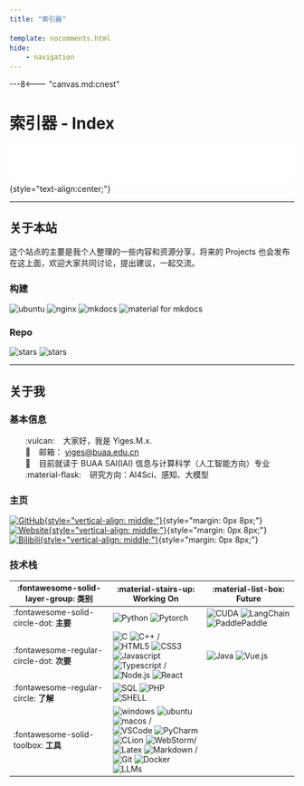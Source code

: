 ```yaml
---
title: "索引器"

template: nocomments.html
hide:
    - navigation
---
```


---8<--- "canvas.md:cnest"

# 索引器 - Index

![Hello, world!](./assets/hello-world.svg)
{style="text-align:center;"}

-----

<div class="grid" markdown>

<div markdown>

## 关于本站

这个站点的主要是我个人整理的一些内容和资源分享，将来的 Projects 也会发布在这上面，欢迎大家共同讨论，提出建议，一起交流。

### 构建

![ubuntu](https://img.shields.io/badge/System-Ubuntu-E95420?style=flat&logo=ubuntu&logoColor=white)
![nginx](https://img.shields.io/badge/Server-Nginx-009639?style=flat&logo=nginx&logoColor=white)
![mkdocs](https://img.shields.io/badge/Generator-MkDocs-54b4eb?logo=markdown&style=flat)
![material for mkdocs](https://img.shields.io/badge/Theme-Material_for_MkDocs-526CFE?style=flat&logo=MaterialForMkDocs&logoColor=white)

### Repo

![stars](https://img.shields.io/github/stars/YigesMx/yiges?color=ffee00&label=Github%20Repo%20Stars&logo=github&logoColor=000)
![stars](https://img.shields.io/github/repo-size/YigesMx/yiges)

</div>

<div class="yiges-globe" vertical-align="middle">
    <script type="text/javascript" src="//rf.revolvermaps.com/0/0/8.js?i=5izb2jilwvh&amp;m=7&amp;c=ff8a00&amp;cr1=ff0000&amp;f=ubuntu&amp;l=49&amp;z=13" async="async"></script>
</div>

</div>

-----

## 关于我

### 基本信息

&emsp;&emsp;:vulcan: &ensp; 大家好，我是 Yiges.M.x.\
&emsp;&emsp;:email:  &ensp; 邮箱： yiges@buaa.edu.cn\
&emsp;&emsp;:school:  &ensp; 目前就读于 BUAA SAI(IAI) 信息与计算科学（人工智能方向）专业\
&emsp;&emsp;:material-flask:  &ensp; 研究方向：AI4Sci、感知、大模型

### 主页

[![GitHub](https://img.shields.io/github/followers/YigesMx?label=GitHub&style=social "GitHub"){style="vertical-align: middle;"}](https://github.com/YigesMx){style="margin: 0px 8px;"} 
[![Website](https://img.shields.io/badge/yiges.site-%E4%B8%AA%E4%BA%BA%E7%BD%91%E7%AB%99-green?style=social&logo=markdown "此网站"){style="vertical-align: middle;"}](#){style="margin: 0px 8px;"} 
[![Bilibili](https://img.shields.io/badge/bilibili-B%E7%AB%99-blue?style=social&logo=bilibili "BiliBili"){style="vertical-align: middle;"}](https://space.bilibili.com/83527634){style="margin: 0px 8px;"}

### 技术栈

| :fontawesome-solid-layer-group: 类别 | :material-stairs-up: Working On | :material-list-box: Future |
| -------- | ----| ----- |
| :fontawesome-solid-circle-dot: **主要** | ![Python](https://img.shields.io/badge/Python-14354C?style=flat&logo=python&logoColor=white) ![Pytorch](https://img.shields.io/badge/pytorch-EE4C2C?style=flat&logo=pytorch&logoColor=white)| ![CUDA](https://img.shields.io/badge/CUDA-43853D?style=flat&logo=cuda&logoColor=white) ![LangChain](https://img.shields.io/badge/LangChain-1C3C3C?style=flat&logo=langchain&logoColor=white) ![PaddlePaddle](https://img.shields.io/badge/PaddlePaddle-0062B0?style=flat&logo=paddlepaddle&logoColor=white) |
| :fontawesome-regular-circle-dot: **次要** | ![C](https://img.shields.io/badge/C-00599C?style=flat&logo=c&logoColor=white) ![C++](https://img.shields.io/badge/C%2B%2B-00599C?style=flat&logo=c%2B%2B&logoColor=white) / <br/> ![HTML5](https://img.shields.io/badge/HTML5-E34F26?style=flat&logo=html5&logoColor=white) ![CSS3](https://img.shields.io/badge/CSS3-1572B6?style=flat&logo=css3&logoColor=white) ![Javascript](https://img.shields.io/badge/JavaScript-F7DF1E?style=flat&logo=javascript&logoColor=black) ![Typescript](https://img.shields.io/badge/TypeScript-007ACC?style=flat&logo=typescript&logoColor=white) / <br/> ![Node.js](https://img.shields.io/badge/Node.js-43853D?style=flat&logo=node.js&logoColor=white) ![React](https://img.shields.io/badge/React-35495E?style=flat&logo=react&logoColor=61DAFB) | ![Java](https://img.shields.io/badge/Java-ED8B00?style=flat&logo=oracle&logoColor=white) ![Vue.js](https://img.shields.io/badge/Vue.js-35495E?style=flat&logo=vue.js&logoColor=4FC08D) |
| :fontawesome-regular-circle: **了解** | ![SQL](https://img.shields.io/badge/SQL-07405E?style=flat&logo=sqlite&logoColor=whit) ![PHP](https://img.shields.io/badge/PHP-777BB4?style=flat&logo=php&logoColor=white) ![SHELL](https://img.shields.io/badge/Shell_Script-121011?style=flat&logo=gnu-bash&logoColor=white) |   | 
| :fontawesome-solid-toolbox: **工具** | ![windows](https://img.shields.io/badge/Windows-0078D4?style=flat&logo=windows-11&logoColor=white) ![ubuntu](https://img.shields.io/badge/Ubuntu-E95420?style=flat&logo=ubuntu&logoColor=white) ![macos](https://img.shields.io/badge/macOS-000000?style=flat&logo=macos&logoColor=white) /<br/> ![VSCode](https://img.shields.io/badge/VSCode-007ACC?style=flat&logo=visual-studio-code&logoColor=white) ![PyCharm](https://img.shields.io/badge/PyCharm-000000?style=flat&logo=pycharm&logoColor=white) ![CLion](https://img.shields.io/badge/CLion-000000?style=flat&logo=clion&logoColor=white) ![WebStorm](https://img.shields.io/badge/WebStorm-000000?style=flat&logo=webstorm&logoColor=white)/<br/> ![Latex](https://img.shields.io/badge/Latex-008080?style=flat&logo=Latex&logoColor=white) ![Markdown](https://img.shields.io/badge/Markdown-000000?style=flat&logo=markdown&logoColor=white) /<br/> ![Git](https://img.shields.io/badge/Git-F05032?style=flat&logo=git&logoColor=white) ![Docker](https://img.shields.io/badge/Docker-2496ED?style=flat&logo=docker&logoColor=white) ![LLMs](https://img.shields.io/badge/LLMs-412991?style=flat&logo=openai&logoColor=white) |  |